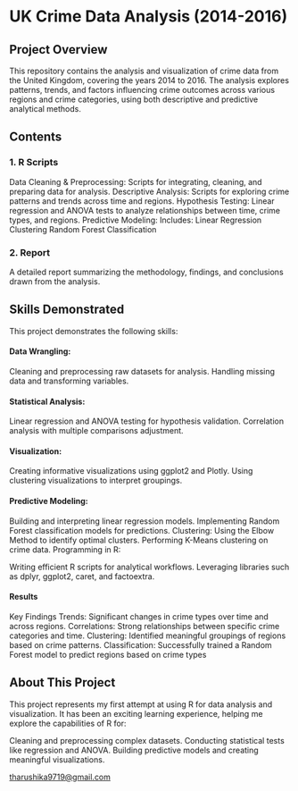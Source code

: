 # UK Crime Data Analysis (2014-2016)

## Project Overview

This repository contains the analysis and visualization of crime data from the United Kingdom, covering the years 2014 to 2016. The analysis explores patterns, trends, and factors influencing crime outcomes across various regions and crime categories, using both descriptive and predictive analytical methods.

## Contents

### 1. R Scripts

Data Cleaning & Preprocessing: Scripts for integrating, cleaning, and preparing data for analysis.
Descriptive Analysis: Scripts for exploring crime patterns and trends across time and regions.
Hypothesis Testing: Linear regression and ANOVA tests to analyze relationships between time, crime types, and regions.
Predictive Modeling: Includes:
Linear Regression
Clustering
Random Forest Classification


### 2. Report

A detailed report summarizing the methodology, findings, and conclusions drawn from the analysis.



## Skills Demonstrated

This project demonstrates the following skills:

#### Data Wrangling:
Cleaning and preprocessing raw datasets for analysis.
Handling missing data and transforming variables.

#### Statistical Analysis:
Linear regression and ANOVA testing for hypothesis validation.
Correlation analysis with multiple comparisons adjustment.

#### Visualization:
Creating informative visualizations using ggplot2 and Plotly.
Using clustering visualizations to interpret groupings.

#### Predictive Modeling:
Building and interpreting linear regression models.
Implementing Random Forest classification models for predictions.
Clustering:
Using the Elbow Method to identify optimal clusters.
Performing K-Means clustering on crime data.
Programming in R:

Writing efficient R scripts for analytical workflows.
Leveraging libraries such as dplyr, ggplot2, caret, and factoextra.

#### Results
Key Findings
Trends: Significant changes in crime types over time and across regions.
Correlations: Strong relationships between specific crime categories and time.
Clustering: Identified meaningful groupings of regions based on crime patterns.
Classification: Successfully trained a Random Forest model to predict regions based on crime types 

## About This Project
This project represents my first attempt at using R for data analysis and visualization. It has been an exciting learning experience, helping me explore the capabilities of R for:

Cleaning and preprocessing complex datasets.
Conducting statistical tests like regression and ANOVA.
Building predictive models and creating meaningful visualizations.


tharushika9719@gmail.com
